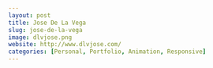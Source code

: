 ```yaml
---
layout: post
title: Jose De La Vega
slug: jose-de-la-vega
image: dlvjose.png
website: http://www.dlvjose.com/
categories: [Personal, Portfolio, Animation, Responsive]
---
```

